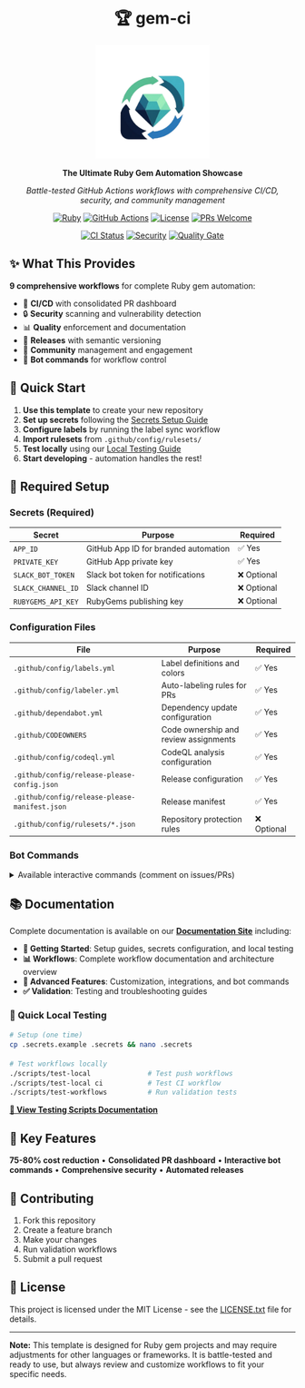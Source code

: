 <div align="center">

# 🏆 gem-ci

<img src="public/gem-ci-transparent-bg.png" alt="gem-ci Logo" width="200">

**The Ultimate Ruby Gem Automation Showcase**

*Battle-tested GitHub Actions workflows with comprehensive CI/CD, security, and community management*

[![Ruby](https://img.shields.io/badge/Ruby-3.3+-CC342D?style=for-the-badge&logo=ruby&logoColor=white)](https://www.ruby-lang.org/)
[![GitHub Actions](https://img.shields.io/badge/GitHub_Actions-2088FF?style=for-the-badge&logo=github-actions&logoColor=white)](https://github.com/features/actions)
[![License](https://img.shields.io/badge/License-MIT-yellow.svg?style=for-the-badge)](LICENSE.txt)
[![PRs Welcome](https://img.shields.io/badge/PRs-welcome-brightgreen.svg?style=for-the-badge)](CONTRIBUTING.md)

[![CI Status](https://github.com/patrick204nqh/gem-ci/workflows/02%20-%20CI/badge.svg)](https://github.com/patrick204nqh/gem-ci/actions/workflows/02-ci.yml)
[![Security](https://github.com/patrick204nqh/gem-ci/workflows/03%20-%20Security/badge.svg)](https://github.com/patrick204nqh/gem-ci/actions/workflows/03-security.yml)
[![Quality Gate](https://github.com/patrick204nqh/gem-ci/workflows/04%20-%20Quality/badge.svg)](https://github.com/patrick204nqh/gem-ci/actions/workflows/04-quality.yml)

</div>

## ✨ What This Provides

**9 comprehensive workflows** for complete Ruby gem automation:

- 🔄 **CI/CD** with consolidated PR dashboard
- 🔒 **Security** scanning and vulnerability detection  
- 📊 **Quality** enforcement and documentation
- 🚀 **Releases** with semantic versioning
- 👥 **Community** management and engagement
- 🤖 **Bot commands** for workflow control

## 🚀 Quick Start

1. **Use this template** to create your new repository
2. **Set up secrets** following the [Secrets Setup Guide](docs/setup/secrets.md)
3. **Configure labels** by running the label sync workflow
4. **Import rulesets** from `.github/config/rulesets/`
5. **Test locally** using our [Local Testing Guide](docs/guides/local-testing.md)
6. **Start developing** - automation handles the rest!


## 🔐 Required Setup

### **Secrets** (Required)
| Secret | Purpose | Required |
|--------|---------|----------|
| `APP_ID` | GitHub App ID for branded automation | ✅ Yes |
| `PRIVATE_KEY` | GitHub App private key | ✅ Yes |
| `SLACK_BOT_TOKEN` | Slack bot token for notifications | ❌ Optional |
| `SLACK_CHANNEL_ID` | Slack channel ID | ❌ Optional |
| `RUBYGEMS_API_KEY` | RubyGems publishing key | ❌ Optional |

### **Configuration Files**
| File | Purpose | Required |
|------|---------|----------|
| `.github/config/labels.yml` | Label definitions and colors | ✅ Yes |
| `.github/config/labeler.yml` | Auto-labeling rules for PRs | ✅ Yes |
| `.github/dependabot.yml` | Dependency update configuration | ✅ Yes |
| `.github/CODEOWNERS` | Code ownership and review assignments | ✅ Yes |
| `.github/config/codeql.yml` | CodeQL analysis configuration | ✅ Yes |
| `.github/config/release-please-config.json` | Release configuration | ✅ Yes |
| `.github/config/release-please-manifest.json` | Release manifest | ✅ Yes |
| `.github/config/rulesets/*.json` | Repository protection rules | ❌ Optional |

### **Bot Commands**
<details>
<summary>Available interactive commands (comment on issues/PRs)</summary>

| Command | Description | Example |
|---------|-------------|---------|
| `/gem-ci help` | Show available commands | `/gem-ci help` |
| `/gem-ci revise release [from] to [to]` | Change release type | `/gem-ci revise release minor to patch` |
| `/gem-ci cancel release` | Cancel current release PR | `/gem-ci cancel release` |

**Usage**: Comment these commands on any issue or PR to trigger bot actions.
</details>


## 📚 Documentation

Complete documentation is available on our **[Documentation Site](https://patrick204nqh.github.io/gem-ci/)** including:

- **🚀 Getting Started**: Setup guides, secrets configuration, and local testing
- **📊 Workflows**: Complete workflow documentation and architecture overview  
- **🎯 Advanced Features**: Customization, integrations, and bot commands
- **✅ Validation**: Testing and troubleshooting guides

### **🧪 Quick Local Testing**

```bash
# Setup (one time)
cp .secrets.example .secrets && nano .secrets

# Test workflows locally
./scripts/test-local              # Test push workflows
./scripts/test-local ci           # Test CI workflow  
./scripts/test-workflows          # Run validation tests
```

**[📖 View Testing Scripts Documentation](scripts/README.md)**

## 🎯 Key Features

**75-80% cost reduction** • **Consolidated PR dashboard** • **Interactive bot commands** • **Comprehensive security** • **Automated releases**

## 🤝 Contributing

1. Fork this repository
2. Create a feature branch
3. Make your changes
4. Run validation workflows
5. Submit a pull request

## 📄 License

This project is licensed under the MIT License - see the [LICENSE.txt](LICENSE.txt) file for details.

---

**Note:** This template is designed for Ruby gem projects and may require adjustments for other languages or frameworks. It is battle-tested and ready to use, but always review and customize workflows to fit your specific needs.

